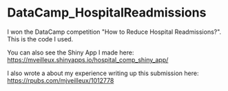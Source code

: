 # DataCamp_HospitalReadmissions
I won the DataCamp competition "How to Reduce Hospital Readmissions?". This is the code I used.

You can also see the Shiny App I made here: https://mveilleux.shinyapps.io/hospital_comp_shiny_app/

I also wrote a about my experience writing up this submission here: https://rpubs.com/mjveilleux/1012778
